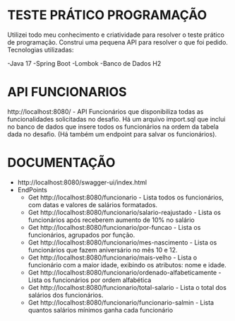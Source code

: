 # TESTE PRÁTICO PROGRAMAÇÃO
Utilizei todo meu conhecimento e criatividade para resolver o teste prático de programação. Construi uma pequena API para resolver o que foi pedido.
Tecnologias utilizadas:

-Java 17
-Spring Boot
-Lombok
-Banco de Dados H2

# API FUNCIONARIOS
http://localhost:8080/ - API Funcionários que disponibiliza todas as funcionalidades solicitadas no desafio.
Há um arquivo import.sql que inclui no banco de dados que insere todos os funcionários na ordem da tabela dada no desafio. (Há também um endpoint para salvar os funcionários).

# DOCUMENTAÇÃO
- http://localhost:8080/swagger-ui/index.html
- EndPoints
    - Get http://localhost:8080/funcionario - Lista todos os funcionários, com datas e valores de salários formatados.
    - Get http://localhost:8080/funcionario/salario-reajustado - Lista os funcionários após receberem aumento de 10% no salário
    - Get http://localhost:8080/funcionario/por-funcao - Lista os funcionários, agrupados por função.
    - Get http://localhost:8080/funcionario/mes-nascimento - Lista os funcionários que fazem aniversário no mês 10 e 12.
    - Get http://localhost:8080/funcionario/mais-velho - Lista o funcionário com a maior idade, exibindo os atributos: nome e idade.
    - Get http://localhost:8080/funcionario/ordenado-alfabeticamente - Lista os funcionários por ordem alfabética
    - Get http://localhost:8080/funcionario/total-salario - Lista o total dos salários dos funcionários.
    - Get http://localhost:8080/funcionario/funcionario-salmin - Lista quantos salários mínimos ganha cada funcionário

